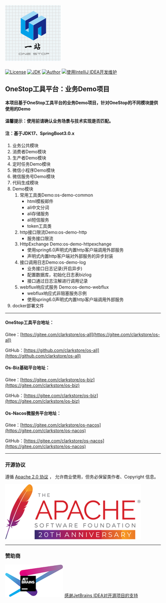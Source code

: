 [![](logo.png)](https://*.png "一站")
----
[![License](https://img.shields.io/badge/License-Apache--2.0-brightgreen.svg)](https://www.apache.org/licenses/LICENSE-2.0)
[![JDK](https://img.shields.io/badge/JDK-1.8+-green.svg)](https://www.oracle.com/technetwork/java/javase/downloads/index.html)
[![Author](https://img.shields.io/badge/OneStop%20Author-Clark-blue.svg)](https://gitee.com/clarkstore/os-all/guide/donate)
[![使用IntelliJ IDEA开发维护](https://img.shields.io/badge/IntelliJ%20IDEA-提供支持-blue.svg)](https://www.jetbrains.com/?from=os-all)

## OneStop工具平台：业务Demo项目
#### 本项目基于OneStop工具平台的业务Demo项目，针对OneStop的不同模块提供使用的Demo
#### 温馨提示：使用前请确认业务场景与技术实现是否匹配。
#### 注：基于JDK17、SpringBoot3.0.x

1. 业务公共模块
2. 消费者Demo模块
3. 生产者Demo模块
4. 定时任务Demo模块
5. 微信小程序Demo模块
6. 微信服务号Demo模块
7. 代码生成模块
8. Demo模块
   1. 常用工具类Demo:os-demo-common
      - html模板邮件
      - ali中文分词
      - ali存储服务
      - ali短信服务
      - token工具类
   2. http接口限流Demo:os-demo-http
      - 服务接口限流
   3. HttpExchange Demo:os-demo-httpexchange
      - 使用spring6.0声明式内置http客户端调用外部服务
      - 声明式内置http客户端对外部服务的异步封装
   4. 接口调用日志Demo:os-demo-log
      - 业务接口日志记录(开启异步)
      - 配置数据库，初始化日志表bizlog
      - 接口通过日志注解进行调用记录
   5. webflux响应式服务 Demo:os-demo-webflux
      - webflux响应式非阻塞服务示例
      - 使用spring6.0声明式内置http客户端调用外部服务
9. docker部署文件

---

#### OneStop工具平台地址：
Gitee：[https://gitee.com/clarkstore/os-all](https://gitee.com/clarkstore/os-all)

GitHub：[https://github.com/clarkstore/os-all](https://github.com/clarkstore/os-all)

#### Os-Biz基础平台地址：
Gitee：[https://gitee.com/clarkstore/os-biz](https://gitee.com/clarkstore/os-biz)

GitHub：[https://gitee.com/clarkstore/os-biz](https://gitee.com/clarkstore/os-biz)

#### Os-Nacos微服务平台地址：
Gitee：[https://gitee.com/clarkstore/os-nacos](https://gitee.com/clarkstore/os-nacos)

GitHub：[https://gitee.com/clarkstore/os-nacos](https://gitee.com/clarkstore/os-nacos)

---
### 开源协议
遵循 [Apache 2.0 协议](https://www.apache.org/licenses/LICENSE-2.0.html) ，
允许商业使用，但务必保留类作者、Copyright 信息。

![apache](apache.png)

---
### 赞助商
[![JetBrains IDEA](jetbrains.png)](https://jb.gg/OpenSource)
[感谢JetBrains IDEA对开源项目的支持](https://jb.gg/OpenSource)
